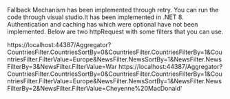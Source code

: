Fallback Mechanism has been implemented through retry.
You can run the code through visual studio.It has been implemented in .NET 8.
Authentication and caching has which were optional have not been implemented.
Below are two httpRequest with  some filters that you can use.

https://localhost:44387/Aggregator?CountriesFilter.CountriesSortBy=0&CountriesFilter.CountriesFilterBy=1&CountriesFilter.FilterValue=Europe&NewsFilter.NewsSortBy=1&NewsFilter.NewsFilterBy=3&NewsFilter.FilterValue=War
https://localhost:44387/Aggregator?CountriesFilter.CountriesSortBy=0&CountriesFilter.CountriesFilterBy=1&CountriesFilter.FilterValue=Europe&NewsFilter.NewsSortBy=1&NewsFilter.NewsFilterBy=2&NewsFilter.FilterValue=Cheyenne%20MacDonald'